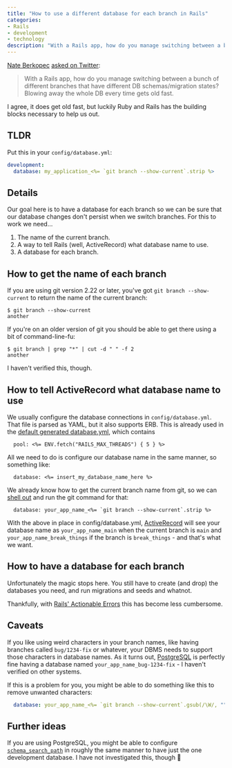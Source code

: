 ```yaml
---
title: "How to use a different database for each branch in Rails"
categories:
- Rails
- development
- technology
description: "With a Rails app, how do you manage switching between a bunch of different branches that have different DB schemas/migration states?"
---
```


[Nate Berkopec](https://twitter.com/nateberkopec) [asked on Twitter](https://twitter.com/nateberkopec/status/1377348675291111426):

> With a Rails app, how do you manage switching between a bunch of different branches that have different DB schemas/migration states? Blowing away the whole DB every time gets old fast.

I agree, it does get old fast, but luckily Ruby and Rails has the building blocks necessary to help us out.

<!--more-->

## TLDR

Put this in your `config/database.yml`:

```yaml
development:
  database: my_application_<%= `git branch --show-current`.strip %>
```

## Details

Our goal here is to have a database for each branch so we can be sure that our database changes don't persist when we switch branches. For this to work we need...

1. The name of the current branch.
2. A way to tell Rails (well, ActiveRecord) what database name to use.
3. A database for each branch.

## How to get the name of each branch

If you are using git version 2.22 or later, you've got `git branch --show-current` to return the name of the current branch:

```shell
$ git branch --show-current
another
```

If you're on an older version of git you should be able to get there using a bit of command-line-fu:

```shell
$ git branch | grep "*" | cut -d " " -f 2
another
```

I haven't verified this, though.

## How to tell ActiveRecord what database name to use

We usually configure the database connections in `config/database.yml`. That file is parsed as YAML, but it also supports ERB. This is already used in the [default generated database.yml](https://github.com/rails/rails/blob/main/railties/lib/rails/generators/rails/app/templates/config/databases/postgresql.yml.tt), which contains

```
  pool: <%= ENV.fetch("RAILS_MAX_THREADS") { 5 } %>
```

All we need to do is configure our database name in the same manner, so something like:

```
  database: <%= insert_my_database_name_here %>
```

We already know how to get the current branch name from git, so we can [shell out](/journal/2010/03/08/5-ways-to-run-commands-from-ruby/) and run the git command for that:

```
  database: your_app_name_<%= `git branch --show-current`.strip %>
```

With the above in place in config/database.yml, [ActiveRecord](https://api.rubyonrails.org/classes/ActiveRecord.html) will see your database name as `your_app_name_main` when the current branch is `main` and `your_app_name_break_things` if the branch is `break_things` - and that's what we want.

## How to have a database for each branch

Unfortunately the magic stops here. You still have to create (and drop) the databases you need, and run migrations and seeds and whatnot.

Thankfully, with [Rails' Actionable Errors](https://github.com/rails/rails/pull/34788) this has become less cumbersome.

## Caveats

If you like using weird characters in your branch names, like having branches called `bug/1234-fix` or whatever, your DBMS needs to support those characters in database names. As it turns out, [PostgreSQL](https://www.postgresql.org/) is perfectly fine having a database named `your_app_name_bug-1234-fix` - I haven't verified on other systems.

If this is a problem for you, you might be able to do something like this to remove unwanted characters:

```yaml
  database: your_app_name_<%= `git branch --show-current`.gsub(/\W/, "") %>
```

## Further ideas

If you are using PostgreSQL, you might be able to configure [`schema_search_path`](https://api.rubyonrails.org/classes/ActiveRecord/ConnectionAdapters/PostgreSQLAdapter.html) in roughly the same manner to have just the one development database. I have not investigated this, though 🤔
